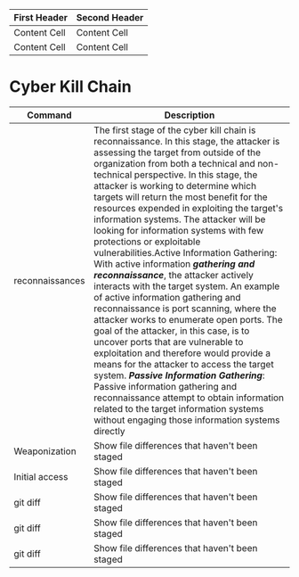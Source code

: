 
| First Header  | Second Header | 
| ------------- | ------------- |
| Content Cell  | Content Cell  |
| Content Cell  | Content Cell  | 


# Cyber Kill Chain
| Command | Description |
| --- | --- |
| reconnaissances | The first stage of the cyber kill chain is reconnaissance. In this stage, the attacker is assessing the target from outside of the organization from both a technical and non-technical perspective. In this stage, the attacker is working to determine which targets will return the most benefit for the resources expended in exploiting the target's information systems. The attacker will be looking for information systems with few protections or exploitable vulnerabilities.Active Information Gathering: With active information ***gathering and reconnaissance***, the attacker actively interacts with the target system. An example of active information gathering and reconnaissance is port scanning, where the attacker works to enumerate open ports. The goal of the attacker, in this case, is to uncover ports that are vulnerable to exploitation and therefore would provide a means for the attacker to access the target system. ***Passive Information Gathering***: Passive information gathering and reconnaissance attempt to obtain information related to the target information systems without engaging those information systems directly |
| Weaponization | Show file differences that haven't been staged |
| Initial access | Show file differences that haven't been staged |
| git diff | Show file differences that haven't been staged |
| git diff | Show file differences that haven't been staged |
| git diff | Show file differences that haven't been staged |


